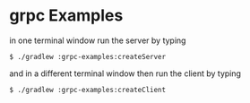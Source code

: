 grpc Examples
==============================================

in one terminal window run the server by typing

```
$ ./gradlew :grpc-examples:createServer
```

and in a different terminal window then run the  client by typing

```
$ ./gradlew :grpc-examples:createClient
```


